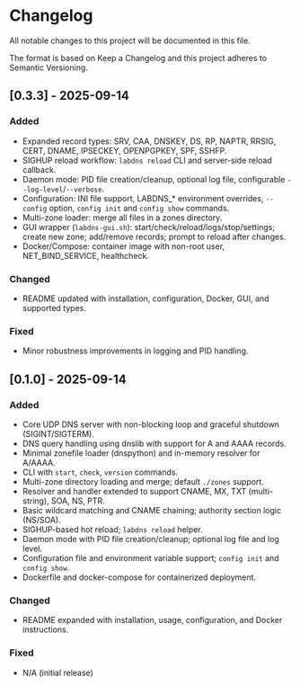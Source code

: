 # Changelog

All notable changes to this project will be documented in this file.

The format is based on Keep a Changelog and this project adheres to
Semantic Versioning.

## [0.3.3] - 2025-09-14
### Added
- Expanded record types: SRV, CAA, DNSKEY, DS, RP, NAPTR, RRSIG, CERT, DNAME, IPSECKEY, OPENPGPKEY, SPF, SSHFP.
- SIGHUP reload workflow: `labdns reload` CLI and server-side reload callback.
- Daemon mode: PID file creation/cleanup, optional log file, configurable `--log-level`/`--verbose`.
- Configuration: INI file support, LABDNS_* environment overrides, `--config` option, `config init` and `config show` commands.
- Multi-zone loader: merge all files in a zones directory.
- GUI wrapper (`labdns-gui.sh`): start/check/reload/logs/stop/settings; create new zone; add/remove records; prompt to reload after changes.
- Docker/Compose: container image with non-root user, NET_BIND_SERVICE, healthcheck.

### Changed
- README updated with installation, configuration, Docker, GUI, and supported types.

### Fixed
- Minor robustness improvements in logging and PID handling.

## [0.1.0] - 2025-09-14
### Added
- Core UDP DNS server with non-blocking loop and graceful shutdown (SIGINT/SIGTERM).
- DNS query handling using dnslib with support for A and AAAA records.
- Minimal zonefile loader (dnspython) and in-memory resolver for A/AAAA.
- CLI with `start`, `check`, `version` commands.
- Multi-zone directory loading and merge; default `./zones` support.
- Resolver and handler extended to support CNAME, MX, TXT (multi-string), SOA, NS, PTR.
- Basic wildcard matching and CNAME chaining; authority section logic (NS/SOA).
- SIGHUP-based hot reload; `labdns reload` helper.
- Daemon mode with PID file creation/cleanup; optional log file and log level.
- Configuration file and environment variable support; `config init` and `config show`.
- Dockerfile and docker-compose for containerized deployment.

### Changed
- README expanded with installation, usage, configuration, and Docker instructions.

### Fixed
- N/A (initial release)
